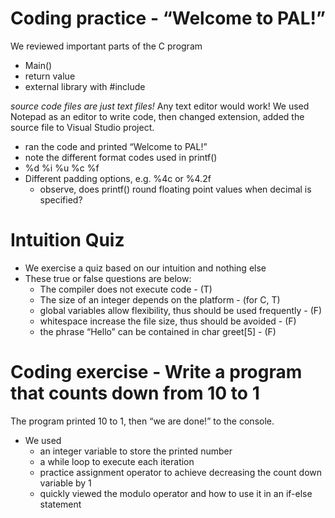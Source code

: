 #	Coding practice - “Welcome to PAL!”
We reviewed important parts of the C program 
-	Main()
-	return value
-	external library with #include

*source code files are just text files!* 
Any text editor would work! 
We used Notepad as an editor to write code, then changed extension, added the source file to Visual Studio project. 
- ran the code and printed “Welcome to PAL!”
- note the different format codes used in printf() 
- %d %i %u %c %f 
- Different padding options, e.g. %4c or %4.2f
  * observe, does printf() round floating point values when decimal is specified? 

#	Intuition Quiz
- We exercise a quiz based on our intuition and nothing else
- These true or false questions are below: 
  - The compiler does not execute code - (T)
  - The size of an integer depends on the platform - (for C, T)
  - global variables allow flexibility, thus should be used frequently - (F)
  - whitespace increase the file size, thus should be avoided - (F)
  - the phrase “Hello” can be contained in char greet[5] - (F)

#	Coding exercise - Write a program that counts down from 10 to 1
The program printed 10 to 1, then “we are done!” to the console.
- We used
  - an integer variable to store the printed number
  - a while loop to execute each iteration 
  - practice assignment operator to achieve decreasing the count down variable by 1
  - quickly viewed the modulo operator and how to use it in an if-else statement
